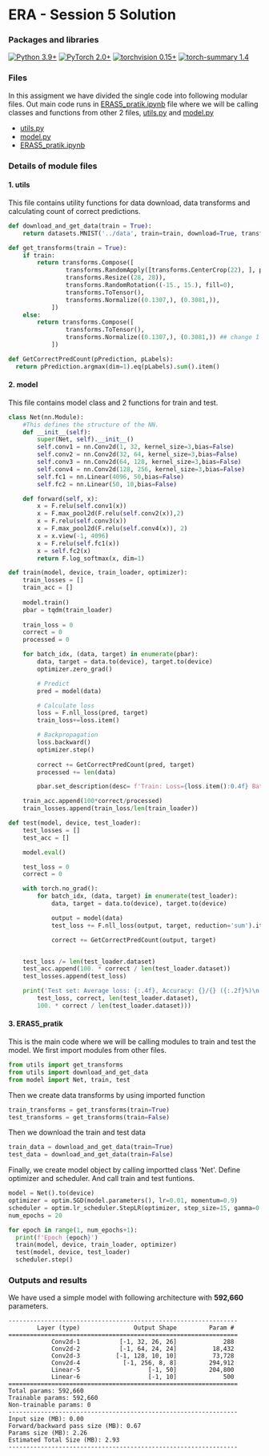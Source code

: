 
# ERA - Session 5 Solution


### Packages and libraries

[![Python 3.9+](https://img.shields.io/badge/python-3.9+-blue.svg)](https://www.python.org/downloads/release/python-397/) [![PyTorch 2.0+](https://img.shields.io/badge/PyTorch-2.0+-green.svg)](https://pytorch.org/) [![torchvision 0.15+](https://img.shields.io/badge/torchvision-0.15+-blue.svg)](https://pypi.org/project/torchvision/) [![torch-summary 1.4](https://img.shields.io/badge/torchsummary-1.4+-green.svg)](https://pypi.org/project/torch-summary/)

### Files
In this assigment we have divided the single code into following modular files. Out main code runs in [ERAS5_pratik.ipynb](https://github.com/pratikiiitb2013/ERA/blob/main/S5/ERAS5_pratik.ipynb) file where we will be calling classes and functions from other 2 files, [utils.py](https://github.com/pratikiiitb2013/ERA/blob/main/S5/utils.py) and [model.py](https://github.com/pratikiiitb2013/ERA/blob/main/S5/model.py)
- [utils.py](https://github.com/pratikiiitb2013/ERA/blob/main/S5/utils.py)
- [model.py](https://github.com/pratikiiitb2013/ERA/blob/main/S5/model.py)
- [ERAS5_pratik.ipynb](https://github.com/pratikiiitb2013/ERA/blob/main/S5/ERAS5_pratik.ipynb)

### Details of module files
#### 1. utils
This file contains utility functions for data download, data transforms and calculating count of correct predictions.
```python
def download_and_get_data(train = True):
    return datasets.MNIST('../data', train=train, download=True, transform=get_transforms(train=train))
```
```python
def get_transforms(train = True):
    if train:
        return transforms.Compose([
                transforms.RandomApply([transforms.CenterCrop(22), ], p=0.1),
                transforms.Resize((28, 28)),
                transforms.RandomRotation((-15., 15.), fill=0),
                transforms.ToTensor(),
                transforms.Normalize((0.1307,), (0.3081,)),
            ])
    else:
        return transforms.Compose([
                transforms.ToTensor(),
                transforms.Normalize((0.1307,), (0.3081,)) ## change 1
            ])
```
```python
def GetCorrectPredCount(pPrediction, pLabels):
  return pPrediction.argmax(dim=1).eq(pLabels).sum().item()
```
#### 2. model
This file contains model class and 2 functions for train and test.
```python
class Net(nn.Module):
    #This defines the structure of the NN.
    def __init__(self):
        super(Net, self).__init__()
        self.conv1 = nn.Conv2d(1, 32, kernel_size=3,bias=False)
        self.conv2 = nn.Conv2d(32, 64, kernel_size=3,bias=False)
        self.conv3 = nn.Conv2d(64, 128, kernel_size=3,bias=False)
        self.conv4 = nn.Conv2d(128, 256, kernel_size=3,bias=False)
        self.fc1 = nn.Linear(4096, 50,bias=False)
        self.fc2 = nn.Linear(50, 10,bias=False)

    def forward(self, x):
        x = F.relu(self.conv1(x))
        x = F.max_pool2d(F.relu(self.conv2(x)),2) 
        x = F.relu(self.conv3(x))
        x = F.max_pool2d(F.relu(self.conv4(x)), 2) 
        x = x.view(-1, 4096)
        x = F.relu(self.fc1(x))
        x = self.fc2(x)
        return F.log_softmax(x, dim=1)
```
```python
def train(model, device, train_loader, optimizer):
    train_losses = []
    train_acc = []
    
    model.train()
    pbar = tqdm(train_loader)
    
    train_loss = 0
    correct = 0
    processed = 0

    for batch_idx, (data, target) in enumerate(pbar):
        data, target = data.to(device), target.to(device)
        optimizer.zero_grad()

        # Predict
        pred = model(data)

        # Calculate loss
        loss = F.nll_loss(pred, target)
        train_loss+=loss.item()

        # Backpropagation
        loss.backward()
        optimizer.step()
        
        correct += GetCorrectPredCount(pred, target)
        processed += len(data)

        pbar.set_description(desc= f'Train: Loss={loss.item():0.4f} Batch_id={batch_idx} Accuracy={100*correct/processed:0.2f}')

    train_acc.append(100*correct/processed)
    train_losses.append(train_loss/len(train_loader))
```
```python
def test(model, device, test_loader):
    test_losses = []
    test_acc = []

    model.eval()

    test_loss = 0
    correct = 0

    with torch.no_grad():
        for batch_idx, (data, target) in enumerate(test_loader):
            data, target = data.to(device), target.to(device)

            output = model(data)
            test_loss += F.nll_loss(output, target, reduction='sum').item()  # sum up batch loss

            correct += GetCorrectPredCount(output, target)


    test_loss /= len(test_loader.dataset)
    test_acc.append(100. * correct / len(test_loader.dataset))
    test_losses.append(test_loss)

    print('Test set: Average loss: {:.4f}, Accuracy: {}/{} ({:.2f}%)\n'.format(
        test_loss, correct, len(test_loader.dataset),
        100. * correct / len(test_loader.dataset)))
```
#### 3. ERAS5_pratik
This is the main code where we will be calling modules to train and test the model.
We first import modules from other files.
```python
from utils import get_transforms
from utils import download_and_get_data
from model import Net, train, test
```
Then we create data transforms by using imported function
```python
train_transforms = get_transforms(train=True)
test_transforms = get_transforms(train=False)
```
Then we download the train and test data
```python
train_data = download_and_get_data(train=True)
test_data = download_and_get_data(train=False)
```
Finally, we create model object by calling importted class 'Net'. Define optimizer and scheduler. And call train and test funtions.
```python
model = Net().to(device)
optimizer = optim.SGD(model.parameters(), lr=0.01, momentum=0.9)
scheduler = optim.lr_scheduler.StepLR(optimizer, step_size=15, gamma=0.1, verbose=True)
num_epochs = 20

for epoch in range(1, num_epochs+1):
  print(f'Epoch {epoch}')
  train(model, device, train_loader, optimizer)
  test(model, device, test_loader)
  scheduler.step()
```

### Outputs and results
We have used a simple model with following architecture with <b>592,660</b> parameters.
```
----------------------------------------------------------------
        Layer (type)               Output Shape         Param #
================================================================
            Conv2d-1           [-1, 32, 26, 26]             288
            Conv2d-2           [-1, 64, 24, 24]          18,432
            Conv2d-3          [-1, 128, 10, 10]          73,728
            Conv2d-4            [-1, 256, 8, 8]         294,912
            Linear-5                   [-1, 50]         204,800
            Linear-6                   [-1, 10]             500
================================================================
Total params: 592,660
Trainable params: 592,660
Non-trainable params: 0
----------------------------------------------------------------
Input size (MB): 0.00
Forward/backward pass size (MB): 0.67
Params size (MB): 2.26
Estimated Total Size (MB): 2.93
----------------------------------------------------------------
```

